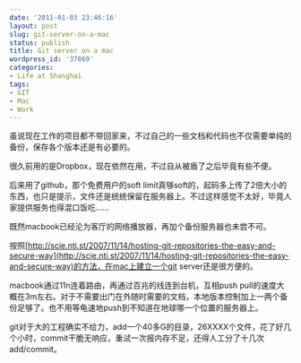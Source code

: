 ```yaml
---
date: '2011-01-03 23:46:16'
layout: post
slug: git-server-on-a-mac
status: publish
title: Git server on a mac
wordpress_id: '37869'
categories:
- Life at Shanghai
tags:
- GIT
- Mac
- Work
---
```


虽说现在工作的项目都不带回家来，不过自己的一些文档和代码也不仅需要单纯的备份，保存各个版本还是有必要的。




很久前用的是Dropbox，现在依然在用，不过自从被盾了之后毕竟有些不便。




后来用了github，那个免费用户的soft limit真够soft的，起码多上传了2倍大小的东西，也只是提示，文件还是统统保留在服务器上。不过这样感觉不太好，毕竟人家提供服务也得混口饭吃……




既然macbook已经沦为客厅的网络播放器，再加个备份服务器也未尝不可。




按照[http://scie.nti.st/2007/11/14/hosting-git-repositories-the-easy-and-secure-way](http://scie.nti.st/2007/11/14/hosting-git-repositories-the-easy-and-secure-way)的方法，在mac上建立一个git server还是很方便的。




macbook通过11n连着路由，再通过百兆的线连到台机，互相push pull的速度大概在3m左右。对于不需要出门在外随时需要的文档，本地版本控制加上一两个备份足够了。也不用等龟速地push到不知道在地球哪一个位置的服务器上。







git对于大的工程确实不给力，add一个40多G的目录，26XXXX个文件，花了好几个小时，commit干脆无响应，重试一次报内存不足，还得人工分了十几次add/commit。
